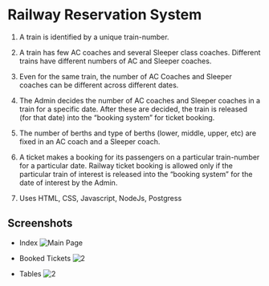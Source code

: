 # Railway Reservation System

1. A train is identified by a unique train-number.
2. A train has few AC coaches and several Sleeper class coaches.
Different trains have different numbers of AC and Sleeper coaches.
3. Even for the same train, the number of AC Coaches and Sleeper coaches can be different across different dates.
 
4. The Admin decides the number of AC coaches and Sleeper coaches in a train for a specific date. After these are
decided, the train is released (for that date) into the “booking system” for ticket booking.
5. The number of berths and type of berths (lower, middle, upper, etc) are fixed in an AC coach and a Sleeper coach.

6. A ticket makes a booking for its passengers on a particular train-number for a particular date. Railway ticket
booking is allowed only if the particular train of interest is released into the “booking system” for the date of
interest by the Admin.

7. Uses HTML, CSS, Javascript, NodeJs, Postgress

## Screenshots

- Index ![Main Page](./Screenshots/2.png)

- Booked Tickets ![2](./Screenshots/8.png)

- Tables ![2](./Screenshots/9.png)


